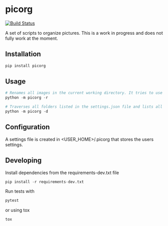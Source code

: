 # picorg
[![Build Status](https://travis-ci.com/frangiz/picorg.svg?branch=master)](https://travis-ci.com/frangiz/picorg)

A set of scripts to organize pictures. This is a work in progress and does not fully work at the moment.

## Installation
```python
pip install picorg
```

## Usage
```python
# Renames all images in the current working directory. It tries to use the timestamp of when the image was taken from the EXIF data. All renamed files will be moved to a folder called **OK**, and if the script cannot find a suitable name, the file will be moved to the **NOK** folder.
python -m picorg -r

# Traverses all folders listed in the settings.json file and lists all duplicated filenames and where to find them. Useful when using more than one root folder for your pictures.
python -m picorg -d
```

## Configuration
A settings file is created in <USER_HOME>/.picorg that stores the users settings.

## Developing
Install dependencies from the requirements-dev.txt file
```python
pip install -r requirements-dev.txt
```

Run tests with
```python
pytest
```
or using tox
```
tox
```